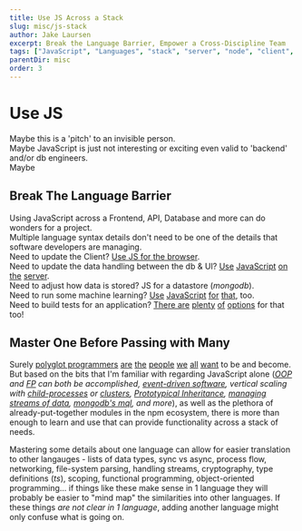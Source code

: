```yaml
---
title: Use JS Across a Stack
slug: misc/js-stack
author: Jake Laursen
excerpt: Break the Language Barrier, Empower a Cross-Discipline Team
tags: ["JavaScript", "Languages", "stack", "server", "node", "client", "Database", "Mongo"]
parentDir: misc
order: 3
---
```


# Use JS

Maybe this is a 'pitch' to an invisible person.  
Maybe JavaScript is just not interesting or exciting even valid to 'backend' and/or db engineers.  
Maybe

## Break The Language Barrier

Using JavaScript across a Frontend, API, Database and more can do wonders for a project.  
Multiple language syntax details don't need to be one of the details that software developers are managing.  
Need to update the Client? [Use JS for the browser](https://developer.mozilla.org/en-US/docs/Web/JavaScript).  
Need to update the data handling between the db & UI? [Use](https://nodejs.org/en/) [JavaScript](https://graphql.org/graphql-js/) [on](https://socket.io/) [the](https://expressjs.com/) [server](https://hapi.dev/).  
Need to adjust how data is stored? JS for a datastore (_mongodb_).  
Need to run some machine learning? [Use](https://www.tensorflow.org/js) [JavaScript](https://ml5js.org/) [for](http://caza.la/synaptic/#/) [that](https://brain.js.org/#/), too.  
Need to build tests for an application? [There are](https://jestjs.io/) [plenty](https://mochajs.org/) [of](https://www.cypress.io/) [options](https://github.com/puppeteer/puppeteer) for that too!

## Master One Before Passing with Many

Surely [polyglot programmers](https://www.stxnext.com/blog/polyglot-programming/) [are](https://www.computerworld.com/article/2467812/polyglot-programming----development-in-multiple-languages.html) [the](https://hub.packtpub.com/polyglot-programming-allows-developers-to-choose-the-right-language-to-solve-tough-engineering-problems/) [people](https://cult.honeypot.io/reads/become-a-polyglot-developer/#:~:text=Polyglot%20programming%20is%20generally%20defined,available%20in%20a%20single%20language.%E2%80%9D) [we](https://deanwampler.github.io/polyglotprogramming/) [all](https://medium.com/@guestposts_92864/what-is-a-polyglot-programmer-and-why-you-should-become-one-e5629bf720c2) [want](https://levelup.gitconnected.com/how-to-become-a-polyglot-programmer-fff48562e708) to be and become. But based on the bits that I'm familiar with regarding JavaScript alone (_[OOP](https://developer.mozilla.org/en-US/docs/Learn/JavaScript/Objects/Object-oriented_JS) and [FP](https://www.oreilly.com/library/view/functional-javascript/9781449360757/) can both be accomplished, [event-driven software](https://nodejs.org/api/events.html), vertical scaling with [child-processes](https://nodejs.org/api/child_process.html) or [clusters](https://nodejs.org/api/cluster.html), [Prototypical Inheritance](https://developer.mozilla.org/en-US/docs/Web/JavaScript/Inheritance_and_the_prototype_chain), [managing streams of data](https://nodejs.org/api/stream.html), [mongodb's mql](https://docs.mongodb.com/manual/introduction/), and more_), as well as the plethora of already-put-together modules in the npm ecosystem, there is more than enough to learn and use that can provide functionality across a stack of needs.  

Mastering some details about one language can allow for easier translation to other langauges - lists of data types, sync vs async, process flow, networking, file-system parsing, handling streams, cryptography, type definitions (_ts_), scoping, functional programming, object-oriented programming... if things like these make sense in 1 language they will probably be easier to "mind map" the similarities into other languages. If these things _are not clear in 1 language_, adding another language might only confuse what is going on. 